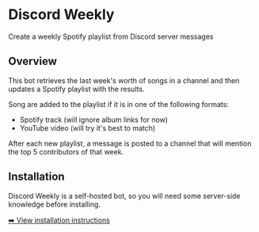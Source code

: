 # Discord Weekly

Create a weekly Spotify playlist from Discord server messages

## Overview

This bot retrieves the last week's worth of songs in a channel and then updates a Spotify playlist with the results.

Song are added to the playlist if it is in one of the following formats:

- Spotify track (will ignore album links for now)
- YouTube video (will try it's best to match)

After each new playlist, a message is posted to a channel that will mention the top 5 contributors of that week.

## Installation

Discord Weekly is a self-hosted bot, so you will need some server-side knowledge before installing.

[➡️ View installation instructions](INSTALLATION.md)
